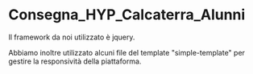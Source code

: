 # Consegna_HYP_Calcaterra_Alunni
Il framework da noi utilizzato è jquery.

Abbiamo inoltre utilizzato alcuni file del template "simple-template" per gestire la responsività della piattaforma.
